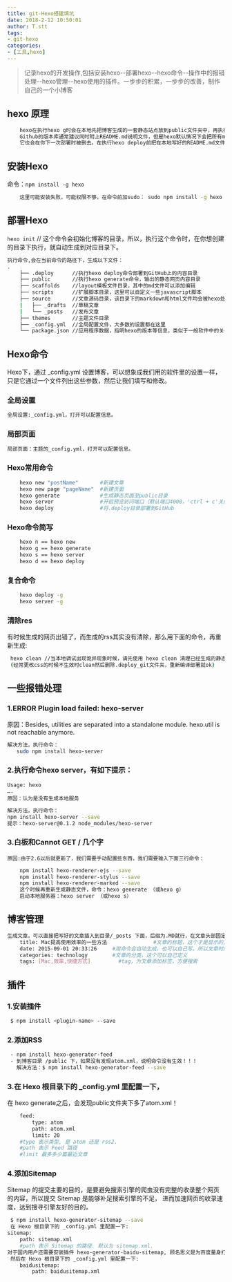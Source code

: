 ```yaml
---
title: git-Hexo搭建填坑
date: 2018-2-12 10:50:01
author: T.stt
tags:
- git-hexo
categories:
- [工具,hexo]
---
```


> 记录hexo的开发操作,包括安装hexo--部署hexo--hexo命令--操作中的报错处理--hexo管理--hexo使用的插件。一步步的积累，一步步的改善，制作自己的一个小博客

## hexo 原理
``` bash
	hexo在执行hexo g时会在本地先把博客生成的一套静态站点放到public文件夹中，再执行hexo d时将其复制到.deploy文件夹中。
	Github的版本库通常建议同时附上README.md说明文件，但是hexo默认情况下会把所有md文件解析成html文件，所以即使你在线生成了README.md，
	它也会在你下一次部署时被删去。在执行hexo deploy前把在本地写好的README.md文件复制到.deploy文件夹中，再去执行hexo deploy。
```

## 安装Hexo
命令：`npm install -g hexo`
``` bash
	这里可能安装失败，可能权限不够，在命令前加sudo： sudo npm install -g hexo
```

## 部署Hexo
`hexo init`     // 这个命令会初始化博客的目录，所以，执行这个命令时，在你想创建的目录下执行，就自动生成到对应目录下。

``` bash
执行命令,会在当前命令的路径下，生成以下文件：
.
    ├── .deploy      //执行hexo deploy命令部署到GitHub上的内容目录
    ├── public       //执行hexo generate命令，输出的静态网页内容目录
    ├── scaffolds    //layout模板文件目录，其中的md文件可以添加编辑
    ├── scripts      //扩展脚本目录，这里可以自定义一些javascript脚本
    ├── source       //文章源码目录，该目录下的markdown和html文件均会被hexo处理。该页面对应repo的根目录，404文件、favicon.ico文件，CNAME文件等都应该放这里，该目录下可新建页面目录。
    |   ├── _drafts  //草稿文章
    |   └── _posts   //发布文章
    ├── themes       //主题文件目录
    ├── _config.yml  //全局配置文件，大多数的设置都在这里
    └── package.json //应用程序数据，指明hexo的版本等信息，类似于一般软件中的关于按钮
```
## Hexo命令
Hexo下，通过 _config.yml 设置博客，可以想象成我们用的软件里的设置一样，只是它通过一个文件列出这些参数，然后让我们填写和修改。

### 全局设置

``` bash
全局设置:_config.yml，打开可以配置信息。
```
### 局部页面

``` bash
局部页面：主题的_config.yml，打开可以配置信息。
```
### Hexo常用命令

``` bash
    hexo new "postName"       #新建文章
    hexo new page "pageName"  #新建页面
    hexo generate             #生成静态页面至public目录
    hexo server               #开启预览访问端口（默认端口4000，'ctrl + c'关闭server）
    hexo deploy               #将.deploy目录部署到GitHub
```

### Hexo命令简写

``` bash
    hexo n == hexo new
    hexo g == hexo generate
    hexo s == hexo server
    hexo d == hexo deploy
```
### 复合命令
``` bash
	hexo deploy -g
	hexo server -g
```

### 清除res
有时候生成的网页出错了，而生成的rss其实没有清除，那么用下面的命令，再重新生成:
``` bash
 hexo clean //当本地调试出现诡异现象时候，请先使用 hexo clean 清理已经生成的静态文件后重试。
 (经常更改css的时候不生效时clean然后删除.deploy_git文件夹，重新编译部署就ok)
```
## 一些报错处理

### 1.ERROR Plugin load failed: hexo-server
原因：Besides, utilities are separated into a standalone module. hexo.util is not reachable anymore.

``` bash
解决方法，执行命令：
   sudo npm install hexo-server
```
### 2.执行命令hexo server，有如下提示：
	Usage: hexo
	….
	原因：认为是没有生成本地服务
``` bash
解决方法，执行命令：
npm install hexo-server --save
提示：hexo-server@0.1.2 node_modules/hexo-server
```
### 3.白板和Cannot GET / 几个字
	原因:由于2.6以后就更新了，我们需要手动配置些东西，我们需要输入下面三行命令：

``` bash
    npm install hexo-renderer-ejs --save
    npm install hexo-renderer-stylus --save
    npm install hexo-renderer-marked --save
    这个时候再重新生成静态文件，命令：hexo generate （或hexo g）
    启动本地服务器：hexo server （或hexo s）

```
## 博客管理

``` bash
生成文章，可以直接把写好的文章插入到目录/_posts 下面，后缀为.MD就行，在文章头部固定格式：
    title: Mac提高使用效率的一些方法               #文章的标题，这个才是显示的文章标题，其实文件名不影响
    date: 2015-09-01 20:33:26     #用命令会自动生成，也可以自己写，所以文章时间可以改
    categories: technology        #文章的分类，这个可以自己定义
    tags: [Mac,效率,快捷方式]         #tag，为文章添加标签，方便搜索
```

## 插件

### 1.安装插件

``` bash
 $ npm install <plugin-name> --save
```

### 2.添加RSS

``` bash
 - npm install hexo-generator-feed
 - 到博客目录 /public 下，如果没有发现atom.xml，说明命令没有生效！！！
   解决方法：$ npm install hexo-generator-feed --save
```

### 3.在 Hexo 根目录下的 _config.yml 里配置一下，
在 hexo generate之后，会发现public文件夹下多了atom.xml！

``` bash
    feed:
        type: atom
        path: atom.xml
        limit: 20
    #type 表示类型, 是 atom 还是 rss2.
    #path 表示 Feed 路径
    #limit 最多多少篇最近文章
```

### 4.添加Sitemap
Sitemap 的提交主要的目的，是要避免搜索引擎的爬虫没有完整的收录整个网页的内容，所以提交 Sitemap 是能够补足搜索引擎的不足，
进而加速网页的收录速度，达到搜寻引擎友好的目的。


``` bash
 $ npm install hexo-generator-sitemap --save
 在 Hexo 根目录下的 _config.yml 里配置一下:
sitemap:
    path: sitemap.xml
    #path 表示 Sitemap 的路径. 默认为 sitemap.xml.
对于国内用户还需要安装插件 hexo-generator-baidu-sitemap, 顾名思义是为百度量身打造的. 安装: $ npm install hexo-generator-baidu-sitemap --save
 然后在 Hexo 根目录下的 _config.yml 里配置一下:
    baidusitemap:
        path: baidusitemap.xml
```

